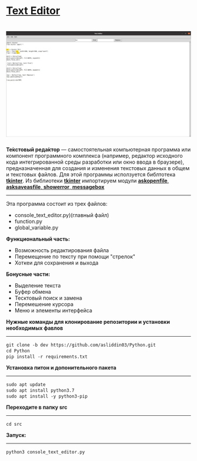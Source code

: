 # [Text Editor](https://ru.wikipedia.org/wiki/%D0%A2%D0%B5%D0%BA%D1%81%D1%82%D0%BE%D0%B2%D1%8B%D0%B9_%D1%80%D0%B5%D0%B4%D0%B0%D0%BA%D1%82%D0%BE%D1%80)
![text editor](picturec/text_editor.jpg)
===
__Те́кстовый реда́ктор__ — самостоятельная компьютерная программа или компонент программного комплекса (например, редактор исходного кода интегрированной среды разработки или окно ввода в браузере), предназначенная для создания и изменения текстовых данных в общем и текстовых файлов.
Для этой программы исползуется библтотека [__tkinter__](https://docs.python.org/3/library/tkinter.html). Из библиотеки [__tkinter__](https://docs.python.org/3/library/tkinter.html) импортируем модули [__askopenfile__, __asksaveasfile__, __showerror__, __messagebox__](https://docs.python.org/3/library/dialog.html#module-tkinter.filedialog)
___
Эта программа состоит из трех файлов:
- console_text_editor.py)(главный файл)
- function.py
- global_variable.py
 
__Функциональный часть:__
- Возможность редактирования файла
- Перемещение по тексту при помощи "стрелок"
- Хоткеи для сохранения и выхода

__Бонусные части:__
- Выделение текста
- Буфер обмена
- Тесктовый поиск и замена
- Перемешение курсора
- Меню и элементы интерфейса

__Нужные команды для клонирование репозитории и установки необходимых фавлов__
***
    git clone -b dev https://github.com/asliddin03/Python.git
    cd Python
    pip install -r requirements.txt

__Установка питон и допонительного пакета__
***
    sudo apt update
    sudo apt install python3.7
    sudo apt install -y python3-pip
__Переходите в папку src__
***
    cd src
__Запуск:__
***
    python3 console_text_editor.py
